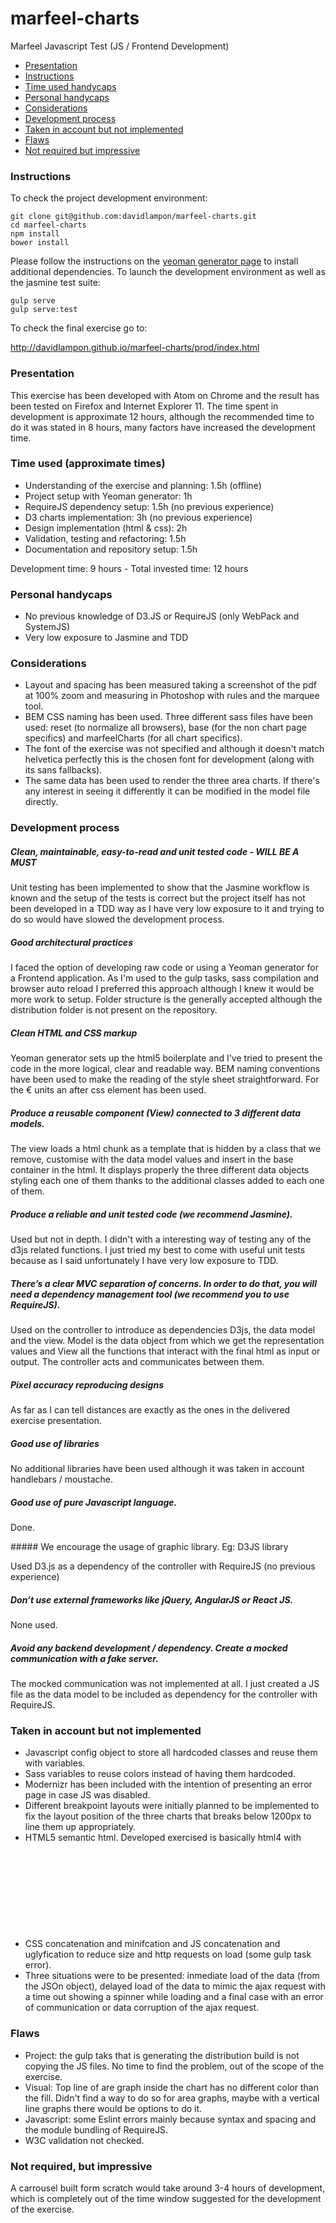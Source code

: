 # marfeel-charts
Marfeel Javascript Test (JS / Frontend Development)

* [Presentation](#presentation)
* [Instructions](#instructions)
* [Time used handycaps](#time_used)
* [Personal handycaps](#personal_handycaps)
* [Considerations](#considerations)
* [Development process](#development_proces)
* [Taken in account but not implemented](#account)
* [Flaws](#flaws)
* [Not required but impressive](#impressive)

### <a name="instructions"></a>Instructions

To check the project development environment:

```
git clone git@github.com:davidlampon/marfeel-charts.git
cd marfeel-charts
npm install
bower install
```

Please follow the instructions on the <a href="https://github.com/yeoman/generator-webapp">yeoman generator page</a> to install additional dependencies. To launch the development environment as well as the jasmine test suite:

```
gulp serve
gulp serve:test
```

To check the final exercise go to:

<a href="http://davidlampon.github.io/marfeel-charts/prod/index.html">http://davidlampon.github.io/marfeel-charts/prod/index.html</a>

### <a name="presentation"></a>Presentation

This exercise has been developed with Atom on Chrome and the result has been tested on Firefox and Internet Explorer 11. The time spent in development is approximate 12 hours, although the recommended time to do it was stated in 8 hours, many factors have increased the development time.

### <a name="time_used"></a>Time used (approximate times)
* Understanding of the exercise and planning: 1.5h (offline)
* Project setup with Yeoman generator: 1h
* RequireJS dependency setup: 1.5h (no previous experience)
* D3 charts implementation: 3h (no previous experience)
* Design implementation (html & css): 2h
* Validation, testing and refactoring: 1.5h
* Documentation and repository setup: 1.5h

Development time: 9 hours - Total invested time: 12 hours

### <a name="personal_handycaps"></a>Personal handycaps
* No previous knowledge of D3.JS or RequireJS (only WebPack and SystemJS)
* Very low exposure to Jasmine and TDD

### <a name="considerations"></a>Considerations
* Layout and spacing has been measured taking a screenshot of the pdf at 100% zoom and measuring in Photoshop with rules and the marquee tool. 
* BEM CSS naming has been used. Three different sass files have been used: reset (to normalize all browsers), base (for the non chart page specifics) and marfeelCharts (for all chart specifics).
* The font of the exercise was not specified and although it doesn't match helvetica perfectly this is the chosen font for development (along with its sans fallbacks).
* The same data has been used to render the three area charts. If there's any interest in seeing it differently it can be modified in the model file directly.

### <a name="development_proces"></a>Development process

##### Clean, maintainable, easy-to-read and unit tested code - WILL BE A MUST 

Unit testing has been implemented to show that the Jasmine workflow is known and the setup of the tests is correct but the project itself has not been developed in a TDD way as I have very low exposure to it and trying to do so would have slowed the development process.

##### Good architectural practices 

I faced the option of developing raw code or using a Yeoman generator for a Frontend application. As I'm used to the gulp tasks, sass compilation and browser auto reload I preferred this approach although I knew it would be more work to setup. Folder structure is the generally accepted although the distribution folder is not present on the repository. 

##### Clean HTML and CSS markup 

Yeoman generator sets up the html5 boilerplate and I've tried to present the code in the more logical, clear and readable way. BEM naming conventions have been used to make the reading of the style sheet straightforward. For the € units an after css element has been used.

##### Produce a reusable component (View) connected to 3 different data models. 

The view loads a html chunk as a template that is hidden by a class that we remove, customise with the data model values and insert in the base container in the html. It displays properly the three different data objects styling each one of them thanks to the additional classes added to each one of them.

##### Produce a reliable and unit tested code (we recommend Jasmine). 

Used but not in depth. I didn't with a interesting way of testing any of the d3js related functions. I just tried my best to come with useful unit tests because as I said unfortunately I have very low exposure to TDD.

##### There’s a clear MVC separation of concerns. In order to do that, you will need a dependency management tool (we recommend you to use RequireJS). 

Used on the controller to introduce as dependencies D3js, the data model and the view. Model is the data object from which we get the representation values and View all the functions that interact with the final html as input or output. The controller acts and communicates between them.

##### Pixel accuracy reproducing designs 

As far as I can tell distances are exactly as the ones in the delivered exercise presentation.

##### Good use of libraries 

No additional libraries have been used although it was taken in account handlebars / moustache.

##### Good use of pure Javascript language. 

Done.

##### We encourage the usage of graphic library. Eg: D3JS library 

Used D3.js as a dependency of the controller with RequireJS (no previous experience)

##### Don’t use external frameworks like jQuery, AngularJS or React JS. 

None used. 

##### Avoid any backend development / dependency. Create a mocked communication with a fake server. 

The mocked communication was not implemented at all. I just created a JS file as the data model to be included as dependency for the controller with RequireJS. 

### <a name="account"></a>Taken in account but not implemented
* Javascript config object to store all hardcoded classes and reuse them with variables.
* Sass variables to reuse colors instead of having them hardcoded.
* Modernizr has been included with the intention of presenting an error page in case JS was disabled.
* Different breakpoint layouts were initially planned to be implemented to fix the layout position of the three charts that breaks below 1200px to line them up appropriately. 
* HTML5 semantic html. Developed exercised is basically html4 with <svg> tags. Some improvements could be made with template, figure and figcaption tags. 
* CSS concatenation and minifcation and JS concatenation and uglyfication to reduce size and http requests on load (some gulp task error).
* Three situations were to be presented: inmediate load of the data (from the JSOn object), delayed load of the data to mimic the ajax request with a time out showing a spinner while loading and a final case with an error of communication or data corruption of the ajax request.

### <a name="flaws"></a>Flaws
* Project: the gulp taks that is generating the distribution build is not copying the JS files. No time to find the problem, out of the scope of the exercise.
* Visual: Top line of are graph inside the chart has no different color than the fill. Didn't find a way to do so for area graphs, maybe with a vertical line graphs there would be options to do it.
* Javascript: some Eslint errors mainly because syntax and spacing and the module bundling of RequireJS.
* W3C validation not checked.

### <a name="impressive"></a>Not required, but impressive

A carrousel built form scratch would take around 3-4 hours of development, which is completely out of the time window suggested for the development of the exercise. 
